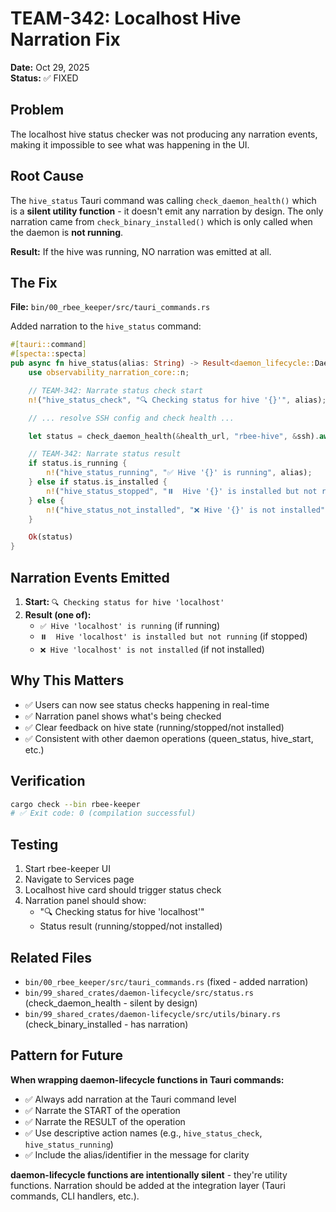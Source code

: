 # TEAM-342: Localhost Hive Narration Fix

**Date:** Oct 29, 2025  
**Status:** ✅ FIXED

## Problem

The localhost hive status checker was not producing any narration events, making it impossible to see what was happening in the UI.

## Root Cause

The `hive_status` Tauri command was calling `check_daemon_health()` which is a **silent utility function** - it doesn't emit any narration by design. The only narration came from `check_binary_installed()` which is only called when the daemon is **not running**.

**Result:** If the hive was running, NO narration was emitted at all.

## The Fix

**File:** `bin/00_rbee_keeper/src/tauri_commands.rs`

Added narration to the `hive_status` command:

```rust
#[tauri::command]
#[specta::specta]
pub async fn hive_status(alias: String) -> Result<daemon_lifecycle::DaemonStatus, String> {
    use observability_narration_core::n;

    // TEAM-342: Narrate status check start
    n!("hive_status_check", "🔍 Checking status for hive '{}'", alias);

    // ... resolve SSH config and check health ...

    let status = check_daemon_health(&health_url, "rbee-hive", &ssh).await;

    // TEAM-342: Narrate status result
    if status.is_running {
        n!("hive_status_running", "✅ Hive '{}' is running", alias);
    } else if status.is_installed {
        n!("hive_status_stopped", "⏸️  Hive '{}' is installed but not running", alias);
    } else {
        n!("hive_status_not_installed", "❌ Hive '{}' is not installed", alias);
    }

    Ok(status)
}
```

## Narration Events Emitted

1. **Start:** `🔍 Checking status for hive 'localhost'`
2. **Result (one of):**
   - `✅ Hive 'localhost' is running` (if running)
   - `⏸️  Hive 'localhost' is installed but not running` (if stopped)
   - `❌ Hive 'localhost' is not installed` (if not installed)

## Why This Matters

- ✅ Users can now see status checks happening in real-time
- ✅ Narration panel shows what's being checked
- ✅ Clear feedback on hive state (running/stopped/not installed)
- ✅ Consistent with other daemon operations (queen_status, hive_start, etc.)

## Verification

```bash
cargo check --bin rbee-keeper
# ✅ Exit code: 0 (compilation successful)
```

## Testing

1. Start rbee-keeper UI
2. Navigate to Services page
3. Localhost hive card should trigger status check
4. Narration panel should show:
   - "🔍 Checking status for hive 'localhost'"
   - Status result (running/stopped/not installed)

## Related Files

- `bin/00_rbee_keeper/src/tauri_commands.rs` (fixed - added narration)
- `bin/99_shared_crates/daemon-lifecycle/src/status.rs` (check_daemon_health - silent by design)
- `bin/99_shared_crates/daemon-lifecycle/src/utils/binary.rs` (check_binary_installed - has narration)

## Pattern for Future

**When wrapping daemon-lifecycle functions in Tauri commands:**
- ✅ Always add narration at the Tauri command level
- ✅ Narrate the START of the operation
- ✅ Narrate the RESULT of the operation
- ✅ Use descriptive action names (e.g., `hive_status_check`, `hive_status_running`)
- ✅ Include the alias/identifier in the message for clarity

**daemon-lifecycle functions are intentionally silent** - they're utility functions. Narration should be added at the integration layer (Tauri commands, CLI handlers, etc.).
